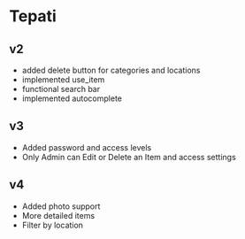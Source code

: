 # Tepati

## v2
- added delete button for categories and locations
- implemented use_item
- functional search bar
- implemented autocomplete

## v3
- Added password and access levels
- Only Admin can Edit or Delete an Item and access settings

## v4
- Added photo support
- More detailed items
- Filter by location